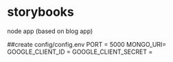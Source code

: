 # storybooks
node app (based on blog app)

##create config/config.env
PORT = 5000
MONGO_URI=
GOOGLE_CLIENT_ID =
GOOGLE_CLIENT_SECRET =
